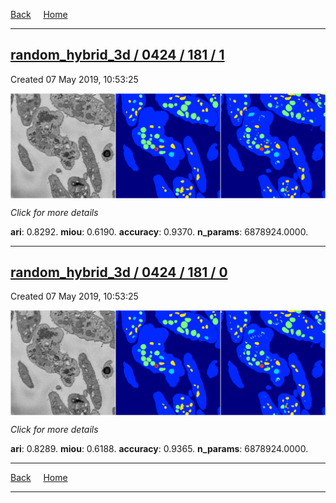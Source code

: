 
[Back](..)&nbsp;&nbsp;&nbsp;&nbsp;&nbsp;[Home](https://leapmanlab.github.io/snapshots)

---

<div class="summary"><a href="1"><h2>random_hybrid_3d / 0424 / 181 / 1</h2></a><p>Created 07 May 2019, 10:53:25
</p><a href="1"><img src="1/media/summary.png" align="center"></a><p>
<i>Click for more details</i>
</p></div>

**ari**: 0.8292. **miou**: 0.6190. **accuracy**: 0.9370. **n_params**: 6878924.0000. 

---

<div class="summary"><a href="0"><h2>random_hybrid_3d / 0424 / 181 / 0</h2></a><p>Created 07 May 2019, 10:53:25
</p><a href="0"><img src="0/media/summary.png" align="center"></a><p>
<i>Click for more details</i>
</p></div>

**ari**: 0.8289. **miou**: 0.6188. **accuracy**: 0.9365. **n_params**: 6878924.0000. 

---

[Back](..)&nbsp;&nbsp;&nbsp;&nbsp;&nbsp;[Home](https://leapmanlab.github.io/snapshots)

---